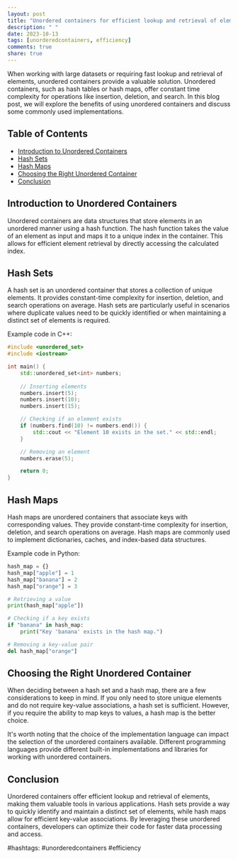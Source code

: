 ```yaml
---
layout: post
title: "Unordered containers for efficient lookup and retrieval of elements"
description: " "
date: 2023-10-13
tags: [unorderedcontainers, efficiency]
comments: true
share: true
---
```


When working with large datasets or requiring fast lookup and retrieval of elements, unordered containers provide a valuable solution. Unordered containers, such as hash tables or hash maps, offer constant time complexity for operations like insertion, deletion, and search. In this blog post, we will explore the benefits of using unordered containers and discuss some commonly used implementations.

## Table of Contents
- [Introduction to Unordered Containers](#introduction-to-unordered-containers)
- [Hash Sets](#hash-sets)
- [Hash Maps](#hash-maps)
- [Choosing the Right Unordered Container](#choosing-the-right-unordered-container)
- [Conclusion](#conclusion)

## Introduction to Unordered Containers

Unordered containers are data structures that store elements in an unordered manner using a hash function. The hash function takes the value of an element as input and maps it to a unique index in the container. This allows for efficient element retrieval by directly accessing the calculated index.

## Hash Sets

A hash set is an unordered container that stores a collection of unique elements. It provides constant-time complexity for insertion, deletion, and search operations on average. Hash sets are particularly useful in scenarios where duplicate values need to be quickly identified or when maintaining a distinct set of elements is required.

Example code in C++:

```cpp
#include <unordered_set>
#include <iostream>

int main() {
    std::unordered_set<int> numbers;
    
    // Inserting elements
    numbers.insert(5);
    numbers.insert(10);
    numbers.insert(15);

    // Checking if an element exists
    if (numbers.find(10) != numbers.end()) {
        std::cout << "Element 10 exists in the set." << std::endl;
    }

    // Removing an element
    numbers.erase(5);

    return 0;
}
```

## Hash Maps

Hash maps are unordered containers that associate keys with corresponding values. They provide constant-time complexity for insertion, deletion, and search operations on average. Hash maps are commonly used to implement dictionaries, caches, and index-based data structures.

Example code in Python:

```python
hash_map = {}
hash_map["apple"] = 1
hash_map["banana"] = 2
hash_map["orange"] = 3

# Retrieving a value
print(hash_map["apple"])

# Checking if a key exists
if "banana" in hash_map:
    print("Key 'banana' exists in the hash map.")

# Removing a key-value pair
del hash_map["orange"]
```

## Choosing the Right Unordered Container

When deciding between a hash set and a hash map, there are a few considerations to keep in mind. If you only need to store unique elements and do not require key-value associations, a hash set is sufficient. However, if you require the ability to map keys to values, a hash map is the better choice.

It's worth noting that the choice of the implementation language can impact the selection of the unordered containers available. Different programming languages provide different built-in implementations and libraries for working with unordered containers.

## Conclusion

Unordered containers offer efficient lookup and retrieval of elements, making them valuable tools in various applications. Hash sets provide a way to quickly identify and maintain a distinct set of elements, while hash maps allow for efficient key-value associations. By leveraging these unordered containers, developers can optimize their code for faster data processing and access.

#hashtags: #unorderedcontainers #efficiency